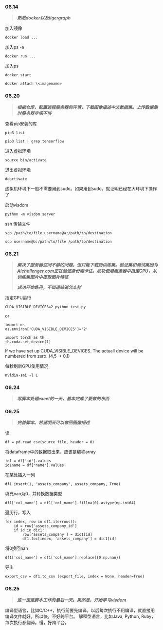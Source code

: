 ### 06.14

> ***熟悉docker以及tigergraph***

加入镜像
```
docker load ...
```

加入ps -a
```
docker run ...
```

加入ps
```
docker start
```
```
docker attach \<imagename>
```

### 06.20

> ***根据仓库，配置远程服务器的环境，下载图像描述中文数据集。上传数据集时服务器空间不够***

查看pip安装的库

```
pip3 list
```

```
pip3 list | grep tensorflow
```

进入虚拟环境

```
source bin/activate
```

退出虚拟环境

```
deactivate
```

虚拟机环境下一般不需要用到sudo。如果用到sudo，就证明已经在大环境下操作了

启动visdom

```
python -m visdom.server
```

ssh 传输文件

```
scp /path/to/file username@a:/path/to/destination
```

```
scp username@b:/path/to/file /path/to/destination
```


### 06.21

> ***解决了服务器空间不够的问题，但只能下载到训练集。验证集和测试集因为AIchallenger.com正在验证身份而卡住。成功使用服务器中指定GPU，从训练集图片中提取图片特征***
>
> ***成功开始炼丹，不知道味道怎么样***

指定GPU运行

```
CUDA_VISIBLE_DEVICES=2 python test.py
```

or

```
import os
os.environ['CUDA_VISIBLE_DEVICES']='2'
```

```
import torch as th
th.cuda.set_device(1)
```

If we have set up CUDA_VISIBLE_DEVICES. The actuall device will be numbered from zero. (4,5 -> 0,1)

每秒刷新GPU使用情况

```
nvidia-smi -l 1
```

### 06.24

> ***写脚本处理excel的一天，基本完成了要做的东西***

### 06.25

> ***完善脚本。希望明天可以做回图像描述***

读

```
df = pd.read_csv(source_file, header = 0)
```

将dataframe中的数据取出来，应该是编程array

```
id1 = df['id'].values
id1name = df['name'].values
```

在某处插入一列

```
df1.insert(1, "assets_company", assets_company, True)
```

填充nan为0，并转换数据类型

```
df1['col_name'] = df1['col_name'].fillna(0).astype(np.int64)
```

遍历行，写入

```
for index, row in df1.iterrows():
    id = row['assets_company_id']
    if id in dic1:
        row['assets_company'] = dic1[id]
        df1.loc[index, 'assets_company'] = dic1[id]
```

将0换回nan

```
df1['col_name'] = df1['col_name'].replace({0:np.nan})
```

导出

```
export_csv = df1.to_csv (export_file, index = None, header=True)
```

### 06.25

> ***这一定是脚本工作的最后一天。果然是，开始学习visdom***

编译型语言，比如C/C++，执行前要先编译。以后每次执行不用编译，就直接用编译文件就好。所以快，不好跨平台。
解释型语言，比如Java, Python, Ruby，每次执行都翻译。慢，好跨平台。